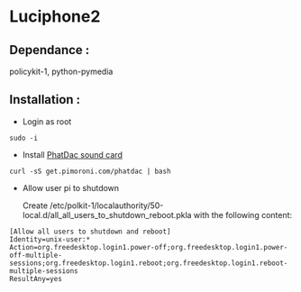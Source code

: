 # Luciphone2

## Dependance : 
policykit-1, python-pymedia

## Installation :
- Login as root
```
sudo -i
```
- Install [PhatDac sound card](https://learn.pimoroni.com/tutorial/phat/raspberry-pi-phat-dac-install)
```
curl -sS get.pimoroni.com/phatdac | bash
```
  
- Allow user pi to shutdown

  Create /etc/polkit-1/localauthority/50-local.d/all_all_users_to_shutdown_reboot.pkla with the following content:

```
[Allow all users to shutdown and reboot]
Identity=unix-user:*
Action=org.freedesktop.login1.power-off;org.freedesktop.login1.power-off-multiple-sessions;org.freedesktop.login1.reboot;org.freedesktop.login1.reboot-multiple-sessions
ResultAny=yes
```
